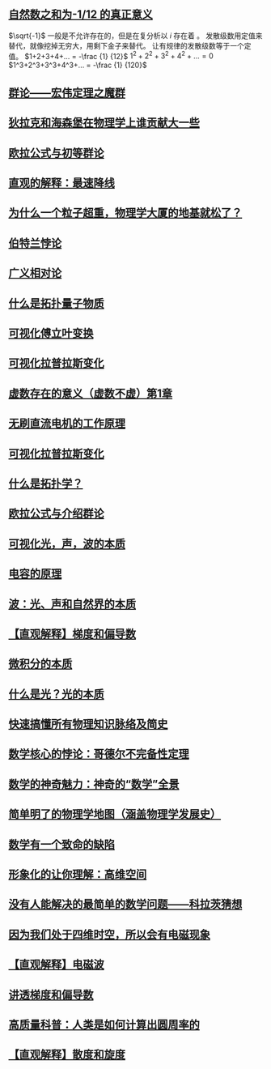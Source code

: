 ##  [自然数之和为-1/12 的真正意义](https://www.zhihu.com/zvideo/1524801474042933248)

$\sqrt{-1}$ 一般是不允许存在的，但是在复分析以 $i$ 存在着 。
发散级数用定值来替代，就像挖掉无穷大，用剩下金子来替代。
让有规律的发散级数等于一个定值。
$1+2+3+4+... = -\frac {1} {12}$
$1^2+2^2+3^2+4^2+... = 0$
$1^3+2^3+3^3+4^3+... = -\frac {1} {120}$

##  [群论——宏伟定理之魔群](https://www.zhihu.com/zvideo/1520880285491474432)


##  [狄拉克和海森堡在物理学上谁贡献大一些](https://www.zhihu.com/question/506123726/answer/2555430490)


##  [欧拉公式与初等群论](https://www.zhihu.com/zvideo/1521176178106441728)


##  [直观的解释：最速降线](https://www.zhihu.com/zvideo/1517586703879049216?playTime=0.0)


## [为什么一个粒子超重，物理学大厦的地基就松了？](https://www.zhihu.com/zvideo/1517912370554499072)


## [伯特兰悖论](https://www.zhihu.com/zvideo/1515304202145947648?playTime=35.6)


## [广义相对论](https://www.zhihu.com/zvideo/1405899432232148992?playTime=0.0)


## [什么是拓扑量子物质](https://www.zhihu.com/zvideo/1445452001831845888?playTime=0.0)


## [可视化傅立叶变换](https://www.zhihu.com/zvideo/1499002433342337024?playTime=0.0)


## [可视化拉普拉斯变化](https://www.zhihu.com/zvideo/1508975822250119168?playTime=0.0)


## [虚数存在的意义（虚数不虚）第1章](https://www.zhihu.com/zvideo/1509963998053744641)


## [无刷直流电机的工作原理](https://www.zhihu.com/zvideo/1508064249016807424)


## [可视化拉普拉斯变化](https://www.zhihu.com/zvideo/1510048019752247296?playTime=0.0)


## [什么是拓扑学？](https://www.zhihu.com/zvideo/1507056132217016322?playTime=0.0)


## [欧拉公式与介绍群论](https://www.zhihu.com/zvideo/1498991267832508416?playTime=0.0)


## [可视化光，声，波的本质](https://www.zhihu.com/zvideo/1496119249869783040)


## [电容的原理](https://www.zhihu.com/zvideo/1427322721465856000)


## [波：光、声和自然界的本质](https://www.zhihu.com/zvideo/1486643225817022464)


## [【直观解释】梯度和偏导数](https://www.zhihu.com/zvideo/1448946437404561408)


## [ 微积分的本质](https://www.zhihu.com/zvideo/1467086352114753537)

## [什么是光？光的本质](https://www.zhihu.com/zvideo/1493265589217341440)

## [快速搞懂所有物理知识脉络及简史](https://www.zhihu.com/zvideo/1428056441509277696)

## [数学核心的悖论：哥德尔不完备性定理](https://www.zhihu.com/zvideo/1481693891556945920)


## [数学的神奇魅力：神奇的“数学”全景](https://www.zhihu.com/zvideo/1479875449014300672)


## [简单明了的物理学地图（涵盖物理学发展史）](https://www.zhihu.com/zvideo/1484232144428339200)


## [数学有一个致命的缺陷](https://www.zhihu.com/zvideo/1468532726555373568)

## [形象化的让你理解：高维空间](https://www.zhihu.com/zvideo/1464574941249531904)

## [没有人能解决的最简单的数学问题——科拉茨猜想](https://www.zhihu.com/zvideo/1464178010098688000?playTime=0.0)


## [因为我们处于四维时空，所以会有电磁现象](https://www.zhihu.com/zvideo/1470178013179011072)


## [【直观解释】电磁波](https://www.zhihu.com/zvideo/1450079017295032320)

## [讲透梯度和偏导数](https://www.zhihu.com/zvideo/1428053128050151424)

## [高质量科普：人类是如何计算出圆周率的](https://www.zhihu.com/zvideo/1421124506409189376)


## [【直观解释】散度和旋度](https://www.zhihu.com/zvideo/1446234367153025026)


